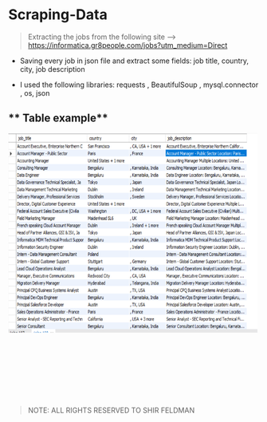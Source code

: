 # Scraping-Data 

> Extracting the jobs from the following site --> https://informatica.gr8people.com/jobs?utm_medium=Direct
* Saving every job in json file and extract some fields: job title, country, city,  job description 

* I used the following libraries: requests , BeautifulSoup  , mysql.connector , os, json


## ** Table example**

<img  src="Example.PNG"  width="500" height="400" title="table_example" />

<br><br>



<br><br><br><br>

> NOTE: ALL RIGHTS RESERVED TO SHIR FELDMAN 


